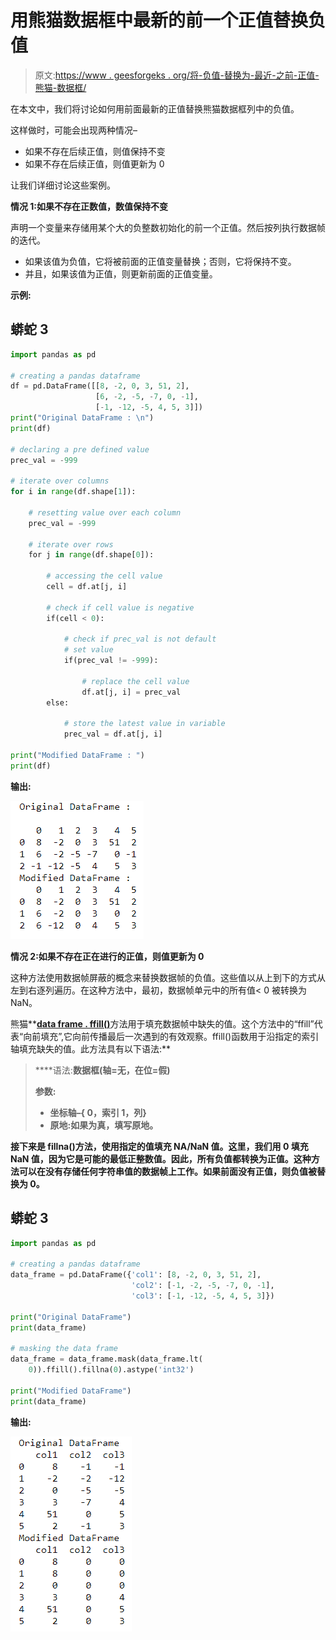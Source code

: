 # 用熊猫数据框中最新的前一个正值替换负值

> 原文:[https://www . geesforgeks . org/将-负值-替换为-最近-之前-正值-熊猫-数据框/](https://www.geeksforgeeks.org/replace-negative-values-with-latest-preceding-positive-value-in-pandas-dataframe/)

在本文中，我们将讨论如何用前面最新的正值替换熊猫数据框列中的负值。

这样做时，可能会出现两种情况–

*   如果不存在后续正值，则值保持不变
*   如果不存在后续正值，则值更新为 0

让我们详细讨论这些案例。

**情况 1:如果不存在正数值，数值保持不变**

声明一个变量来存储用某个大的负整数初始化的前一个正值。然后按列执行数据帧的迭代。

*   如果该值为负值，它将被前面的正值变量替换；否则，它将保持不变。
*   并且，如果该值为正值，则更新前面的正值变量。

**示例:**

## 蟒蛇 3

```py
import pandas as pd

# creating a pandas dataframe
df = pd.DataFrame([[8, -2, 0, 3, 51, 2],
                   [6, -2, -5, -7, 0, -1],
                   [-1, -12, -5, 4, 5, 3]])
print("Original DataFrame : \n")
print(df)

# declaring a pre defined value
prec_val = -999

# iterate over columns
for i in range(df.shape[1]):

    # resetting value over each column
    prec_val = -999

    # iterate over rows
    for j in range(df.shape[0]):

        # accessing the cell value
        cell = df.at[j, i]

        # check if cell value is negative
        if(cell < 0):

            # check if prec_val is not default
            # set value
            if(prec_val != -999):

                # replace the cell value
                df.at[j, i] = prec_val
        else:

            # store the latest value in variable
            prec_val = df.at[j, i]

print("Modified DataFrame : ")
print(df)
```

**输出:**

![](img/6661c47e93320353786554e423e1512f.png)

**情况 2:如果不存在正在进行的正值，则值更新为 0**

这种方法使用数据帧屏蔽的概念来替换数据帧的负值。这些值以从上到下的方式从左到右逐列遍历。在这种方法中，最初，数据帧单元中的所有值< 0 被转换为 NaN。

熊猫**[**data frame . ffill()**](https://www.geeksforgeeks.org/python-pandas-dataframe-ffill/)方法用于填充数据帧中缺失的值。这个方法中的“ffill”代表“向前填充”,它向前传播最后一次遇到的有效观察。ffill()函数用于沿指定的索引轴填充缺失的值。此方法具有以下语法:**

> ****语法:**数据框(轴=无，在位=假)**
> 
> ****参数:****
> 
> *   **坐标轴–{ 0，索引 1，列}**
> *   **原地:如果为真，填写原地。**

**接下来是 fillna()方法，使用指定的值填充 NA/NaN 值。这里，我们用 0 填充 NaN 值，因为它是可能的最低正整数值。因此，所有负值都转换为正值。这种方法可以在没有存储任何字符串值的数据帧上工作。如果前面没有正值，则负值被替换为 0。**

## **蟒蛇 3**

```py
import pandas as pd

# creating a pandas dataframe
data_frame = pd.DataFrame({'col1': [8, -2, 0, 3, 51, 2],
                           'col2': [-1, -2, -5, -7, 0, -1],
                           'col3': [-1, -12, -5, 4, 5, 3]})

print("Original DataFrame")
print(data_frame)

# masking the data frame
data_frame = data_frame.mask(data_frame.lt(
    0)).ffill().fillna(0).astype('int32')

print("Modified DataFrame")
print(data_frame)
```

****输出:****

**![](img/00acaeb27faec2341aee34328128b062.png)**